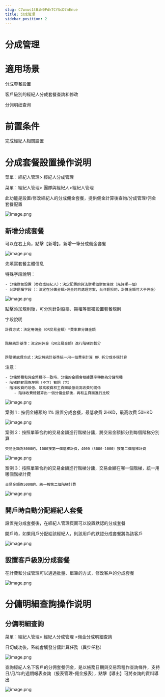 ```yaml
---
slug: C7wvwc1tBiN0PdkTCYScD7mEnue
title: 分成管理
sidebar_position: 2
---
```



# 分成管理


# 適用场景


分成套餐設置


客戶級別的經紀人分成套餐查詢和修改


分佣明细查询


# 前置条件


完成經紀人相關設置


# 分成套餐設置操作说明


菜單：經紀人管理> 經紀人分成管理 


菜單：經紀人管理> 團隊與經紀人>經紀人管理


此功能是設置/修改經紀人的分成佣金套餐，提供佣金計算後查詢/分成管理/佣金套餐配置


![image.png](/assets/74479a1f2cae9840e754e6d5dddd5f8f.png)


## **新增分成套餐**


可以在右上角，點擊【新增】，新增一筆分成佣金套餐


![image.png](/assets/b0ac013b938a187b46235c229a2a8c93.png)


先填寫套餐主體信息


特殊字段說明：

    - 分傭對象設置（劵商或經紀人）：決定配置的算法對哪個對象生效（先算哪一個）
    - 允許虧損字段（：決定在分傭金額>佣金时的處理方案，允许虧损的，計算金額可大于佣金）

![image.png](/assets/8bfb981522524720ac18ecabfeb26531.png)


點擊添加規則後，可分別針對股票、期權等單獨設置套餐規則


字段說明


    計費方式：決定用佣金（OR交易金額）*費率算分傭金額


    階梯統計基準：決定用佣金（OR交易金額）進行階梯的劃分


    跨階梯處理方式：決定將統計基準統一用一個費率計算 OR 拆分成多端計算


注意：

    - 分傭幣種和佣金幣種不一致時，分傭的金額會根據匯率轉換為分傭幣種
    - 階梯的範圍為左開（不含）右閉（含）
    - 階梯收費的最低、最高收費和主頁面最低最高收費的關係
        - 階梯收費總體算出一個分傭金額後，再和主頁面進行比較

![image.png](/assets/c9d2703a7e47a5762ff03cda4a4fe796.png)


案例 1：按佣金總額的 1% 設置分成套餐，最低收費 2HKD，最高收費 50HKD


![image.png](/assets/711e365bd9355447096d0afe9ad556f1.png)


案例 2：按照單筆合約的交易金額進行階梯分傭，將交易金額拆分到每個階梯分別算


    交易金額為5000的，1000按第一個階梯計費，4000（5000-1000）按第二個階梯計費


![image.png](/assets/14e0698fdf7d8065a544a1242450963c.png)


案例 3：按照單筆合約的交易金額進行階梯分傭，交易金額在哪一個階梯，統一用哪個階梯計費


    交易金額為5000的，統一按第二個階梯計費


![image.png](/assets/9f9ccd350863409ff0b3229dfd3e8b3a.png)


## 開戶時自動分配經紀人套餐


設置完分成套餐後，在經紀人管理頁面可以設置默認的分成套餐


開戶時，如果用戶分配給該經紀人，則該用戶的默認分成套餐將為該客戶


![image.png](/assets/6c68f81a1387fdf2a7b31723a6e63efa.png)


## 設置客戶級別分成套餐


在計費和分成管理可以通過批量、單筆的方式，修改客戶的分成套餐


![image.png](/assets/1e2116e00ab002deafe2783e18fead0c.png)


# 分傭明細查詢操作说明


## 分傭明細查詢


菜單：經紀人管理> 經紀人分成管理 >佣金分成明細查詢


日切成功後，系統會觸發分傭計算任務（異步任務）


![image.png](/assets/22884e7fab1a39133f202d164ebb7689.png)


查詢經紀人名下客戶的分佣套餐佣金，是以帳務日期與交易幣種作查詢條件，支持日/月/年的週期報表查詢（报表管理-佣金报表），點擊【導出】可將查詢的資料導出


![image.png](/assets/3143719f30313290318fda37d88c678c.png)

